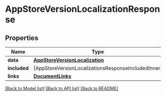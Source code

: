 # AppStoreVersionLocalizationResponse

## Properties
Name | Type | Description | Notes
------------ | ------------- | ------------- | -------------
**data** | [**AppStoreVersionLocalization**](AppStoreVersionLocalization.md) |  | 
**included** | [AppStoreVersionLocalizationsResponseIncludedInner] |  | [optional] 
**links** | [**DocumentLinks**](DocumentLinks.md) |  | 

[[Back to Model list]](../README.md#documentation-for-models) [[Back to API list]](../README.md#documentation-for-api-endpoints) [[Back to README]](../README.md)


